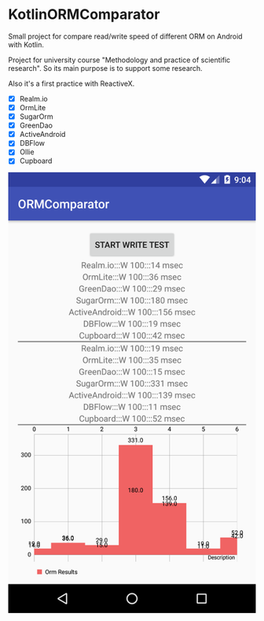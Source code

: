 # KotlinORMComparator
Small project for compare read/write speed of different ORM on Android with Kotlin.

Project for university course "Methodology and practice of scientific research". So its main purpose is to support some research.

Also it's a first practice with ReactiveX.

- [x] Realm.io
- [x] OrmLite
- [x] SugarOrm
- [x] GreenDao
- [x] ActiveAndroid
- [x] DBFlow
- [x] Ollie
- [x] Cupboard

![alt Example view](https://github.com/rigo-ptz/KotlinORMComparator/blob/master/ex.png) 
